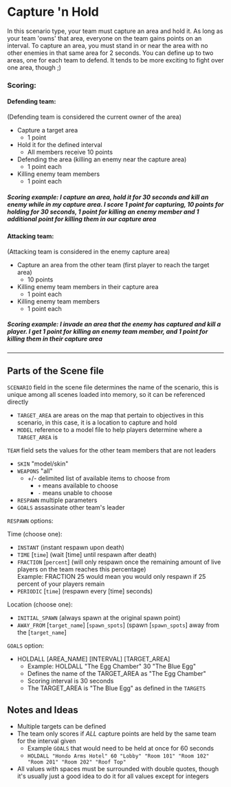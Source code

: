 # Capture 'n Hold

In this scenario type, your team must capture an area and hold it.  As long as your team 'owns' that area, everyone on the team gains points on an interval.  To capture an area, you must stand in or near the area with no other enemies in that same area for 2 seconds.  You can define up to two areas, one for each team to defend.  It tends to be more exciting to fight over one area, though ;)

### Scoring:

#### Defending team:
(Defending team is considered the current owner of the area)
* Capture a target area
    * 1 point
* Hold it for the defined interval
    * All members receive 10 points
* Defending the area (killing an enemy near the capture area)
    * 1 point each
* Killing enemy team members
    * 1 point each

##### Scoring example: I capture an area, hold it for 30 seconds and kill an enemy while in my capture area.  I score 1 point for capturing, 10 points for holding for 30 seconds, 1 point for killing an enemy member and 1 additional point for killing them in our capture area

#### Attacking team:
(Attacking team is considered in the enemy capture area)
* Capture an area from the other team (first player to reach the target area)
    * 10 points
* Killing enemy team members in their capture area
    * 1 point each
* Killing enemy team members
    * 1 point each

##### Scoring example: I invade an area that the enemy has captured and kill a player.  I get 1 point for killing an enemy team member, and 1 point for killing them in their capture area
---

## Parts of the Scene file

`SCENARIO` field in the scene file determines the name of the scenario, this is unique among all scenes loaded into memory, so it can be referenced directly

* `TARGET_AREA` are areas on the map that pertain to objectives in this scenario, in this case, it is a location to capture and hold
* `MODEL` reference to a model file to help players determine where a `TARGET_AREA` is

`TEAM` field sets the values for the other team members that are not leaders
* `SKIN` "model/skin"
* `WEAPONS` "all"
    * +/- delimited list of available items to choose from
        * `+` means available to choose
        * `-` means unable to choose
* `RESPAWN` multiple parameters
* `GOALS` assassinate other team's leader

`RESPAWN` options:

Time (choose one):
* `INSTANT` (instant respawn upon death)
* `TIME` [`time`] (wait [time] until respawn after death)
* `FRACTION` [`percent`] (will only respawn once the remaining amount of live players on the team reaches this percentage)  
Example: FRACTION 25 would mean you would only respawn if 25 percent of your players remain
* `PERIODIC` [`time`] (respawn every [time] seconds)

Location (choose one):
* `INITIAL_SPAWN` (always spawn at the original spawn point)
* `AWAY_FROM` [`target_name`] [`spawn_spots`] (spawn [`spawn_spots`] away from the [`target_name`]

`GOALS` option:
* HOLDALL [AREA_NAME] [INTERVAL] [TARGET_AREA]
    * Example: HOLDALL "The Egg Chamber" 30 "The Blue Egg"
    * Defines the name of the TARGET_AREA as "The Egg Chamber"
    * Scoring interval is 30 seconds
    * The TARGET_AREA is "The Blue Egg" as defined in the `TARGETS`

## Notes and Ideas

* Multiple targets can be defined
* The team only scores if _ALL_ capture points are held by the same team for the interval given
    * Example `GOALS` that would need to be held at once for 60 seconds
    * `HOLDALL "Hondo Arms Hotel" 60 "Lobby" "Room 101" "Room 102" "Room 201" "Room 202" "Roof Top"`
* All values with spaces must be surrounded with double quotes, though it's usually just a good idea to do it for all values except for integers